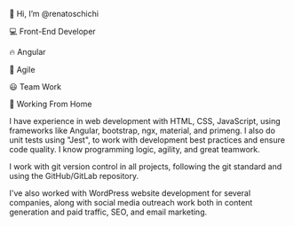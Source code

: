 👋 Hi, I’m @renatoschichi

💻 Front-End Developer

🔥 Angular

🚀 Agile

😃 Team Work

🏡 Working From Home

I have experience in web development with HTML, CSS, JavaScript, using frameworks like Angular, bootstrap, ngx, material, and primeng. I also do unit tests using "Jest", to work with development best practices and ensure code quality. I know programming logic, agility, and great teamwork.

I work with git version control in all projects, following the git standard and using the GitHub/GitLab repository.

I've also worked with WordPress website development for several companies, along with social media outreach work both in content generation and paid traffic, SEO, and email marketing.
